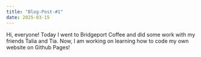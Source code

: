 ```yaml
---
title: "Blog-Post-#1"
date: 2025-03-15
---
```

Hi, everyone! Today I went to Bridgeport Coffee and did some work with my friends Talia and Tia. Now, I am working on learning how to code my own website on Github Pages!

